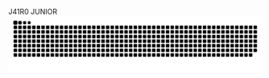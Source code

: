 J41R0 JUNIOR
 ![Snake animation](https://github.com/ellen2121/ellen2121/blob/output/github-contribution-grid-snake.svg)
